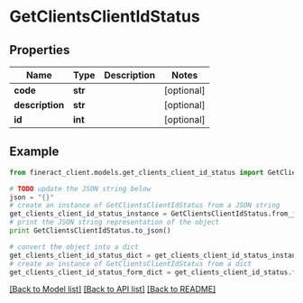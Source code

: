 # GetClientsClientIdStatus


## Properties

Name | Type | Description | Notes
------------ | ------------- | ------------- | -------------
**code** | **str** |  | [optional] 
**description** | **str** |  | [optional] 
**id** | **int** |  | [optional] 

## Example

```python
from fineract_client.models.get_clients_client_id_status import GetClientsClientIdStatus

# TODO update the JSON string below
json = "{}"
# create an instance of GetClientsClientIdStatus from a JSON string
get_clients_client_id_status_instance = GetClientsClientIdStatus.from_json(json)
# print the JSON string representation of the object
print GetClientsClientIdStatus.to_json()

# convert the object into a dict
get_clients_client_id_status_dict = get_clients_client_id_status_instance.to_dict()
# create an instance of GetClientsClientIdStatus from a dict
get_clients_client_id_status_form_dict = get_clients_client_id_status.from_dict(get_clients_client_id_status_dict)
```
[[Back to Model list]](../README.md#documentation-for-models) [[Back to API list]](../README.md#documentation-for-api-endpoints) [[Back to README]](../README.md)


